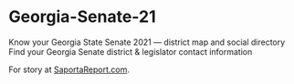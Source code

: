 # Georgia-Senate-21
Know your Georgia State Senate 2021 — district map and social directory
Find your Georgia Senate district & legislator contact information

For story at [SaportaReport.com](https://saportareport.com/meet-your-georgia-lawmakers-the-2021-session-is-about-to-start/columnists/maggie-lee/maggie/).
